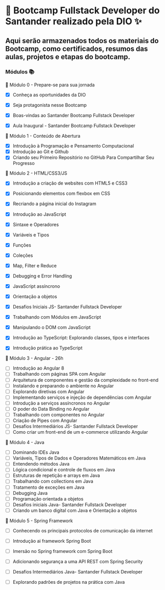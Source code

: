 # 🚀 Bootcamp Fullstack Developer do Santander realizado pela DIO ✨

## Aqui serão armazenados todos os materiais do Bootcamp, como certificados, resumos das aulas, projetos e etapas do bootcamp.


### Módulos 📚

:red_circle: Módulo 0 - Prepare-se para sua jornada
- [x] Conheça as oportunidades da DIO
- [x] Seja protagonista nesse Bootcamp
- [x] Boas-vindas ao Santander Bootcamp Fullstack Developer
- [x] Aula Inaugural - Santander Bootcamp Fullstack Developer


:red_circle: Módulo 1 - Conteúdo de Abertura
- [x] Introdução à Programação e Pensamento Computacional
- [x] Introdução ao Git e Github
- [x] Criando seu Primeiro Repositório no GitHub Para Compartilhar Seu Progresso

:red_circle: Módulo 2 - HTML/CSS3/JS
- [x] Introdução a criação de websites com HTML5 e CSS3
- [x] Posicionando elementos com flexbox em CSS
- [x] Recriando a página inicial do Instagram
- [x] Introdução ao JavaScript
- [x] Sintaxe e Operadores
- [x] Variáveis e Tipos
- [x] Funções
- [x] Coleções
- [x] Map, Filter e Reduce
- [x] Debugging e Error Handling
- [x] JavaScript assíncrono
- [x] Orientação a objetos
- [x] Desafios Iniciais JS- Santander Fullstack Developer
- [x] Trabalhando com Módulos em JavaScript
- [x] Manipulando o DOM com JavaScript
- [x] Introdução ao TypeScript: Explorando classes, tipos e interfaces
- [x] Introdução prática ao TypeScript


:red_circle: Módulo 3 - Angular - 26h
- [ ] Introdução ao Angular 8
- [ ] Trabalhando com páginas SPA com Angular
- [ ] Arquitetura de componentes e gestão da complexidade no front-end
- [ ] Instalando e preparando o ambiente no Angular
- [ ] Explorando diretivas com Angular
- [ ] Implementando serviços e injeção de dependências com Angular
- [ ] Introdução a serviços assíncronos no Angular
- [ ] O poder do Data Binding no Angular
- [ ] Trabalhando com componentes no Angular
- [ ] Criação de Pipes com Angular
- [ ] Desafios Intermediários JS- Santander Fullstack Developer
- [ ] Como criar um front-end de um e-commerce utilizando Angular

:red_circle: Módulo 4 - Java
- [ ] Dominando IDEs Java
- [ ] Variáveis, Tipos de Dados e Operadores Matemáticos em Java
- [ ] Entendendo métodos Java
- [ ] Lógica condicional e controle de fluxos em Java
- [ ] Estruturas de repetição e arrays em Java
- [ ] Trabalhando com collections em Java
- [ ] Tratamento de exceções em Java
- [ ] Debugging Java
- [ ] Programação orientada a objetos
- [ ] Desafios iniciais Java- Santander Fullstack Developer
- [ ] Criando um banco digital com Java e Orientação a objetos

:red_circle: Módulo 5 - Spring Framework
- [ ] Conhecendo os principais protocolos de comunicação da internet
- [ ] Introdução ai framework Spring Boot
- [ ] Imersão no Spring framework com Spring Boot
- [ ] Adicionando segurança a uma API REST com Spring Security
- [ ] Desafios Intermediários Java- Santander Fullstack Developer
- [ ] Explorando padrões de projetos na prática com Java




